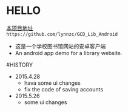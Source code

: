 # HELLO
[本项目地址](https://github.com/lynnzc/GCD_Lib_Android "悬停显示")  
`https://github.com/lynnzc/GCD_Lib_Android `  
- 这是一个学校图书馆网站的安卓客户端     
- An android app demo for a library website.    

#HISTORY
   - 2015.4.28  
      - hava some ui changes  
      - fix the code of saving accounts  
   - 2015.5.26
      - some ui changes
